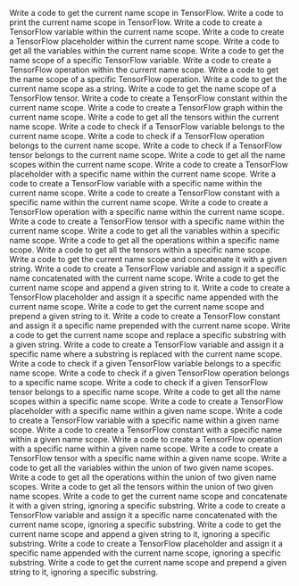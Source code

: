 Write a code to get the current name scope in TensorFlow.
Write a code to print the current name scope in TensorFlow.
Write a code to create a TensorFlow variable within the current name scope.
Write a code to create a TensorFlow placeholder within the current name scope.
Write a code to get all the variables within the current name scope.
Write a code to get the name scope of a specific TensorFlow variable.
Write a code to create a TensorFlow operation within the current name scope.
Write a code to get the name scope of a specific TensorFlow operation.
Write a code to get the current name scope as a string.
Write a code to get the name scope of a TensorFlow tensor.
Write a code to create a TensorFlow constant within the current name scope.
Write a code to create a TensorFlow graph within the current name scope.
Write a code to get all the tensors within the current name scope.
Write a code to check if a TensorFlow variable belongs to the current name scope.
Write a code to check if a TensorFlow operation belongs to the current name scope.
Write a code to check if a TensorFlow tensor belongs to the current name scope.
Write a code to get all the name scopes within the current name scope.
Write a code to create a TensorFlow placeholder with a specific name within the current name scope.
Write a code to create a TensorFlow variable with a specific name within the current name scope.
Write a code to create a TensorFlow constant with a specific name within the current name scope.
Write a code to create a TensorFlow operation with a specific name within the current name scope.
Write a code to create a TensorFlow tensor with a specific name within the current name scope.
Write a code to get all the variables within a specific name scope.
Write a code to get all the operations within a specific name scope.
Write a code to get all the tensors within a specific name scope.
Write a code to get the current name scope and concatenate it with a given string.
Write a code to create a TensorFlow variable and assign it a specific name concatenated with the current name scope.
Write a code to get the current name scope and append a given string to it.
Write a code to create a TensorFlow placeholder and assign it a specific name appended with the current name scope.
Write a code to get the current name scope and prepend a given string to it.
Write a code to create a TensorFlow constant and assign it a specific name prepended with the current name scope.
Write a code to get the current name scope and replace a specific substring with a given string.
Write a code to create a TensorFlow variable and assign it a specific name where a substring is replaced with the current name scope.
Write a code to check if a given TensorFlow variable belongs to a specific name scope.
Write a code to check if a given TensorFlow operation belongs to a specific name scope.
Write a code to check if a given TensorFlow tensor belongs to a specific name scope.
Write a code to get all the name scopes within a specific name scope.
Write a code to create a TensorFlow placeholder with a specific name within a given name scope.
Write a code to create a TensorFlow variable with a specific name within a given name scope.
Write a code to create a TensorFlow constant with a specific name within a given name scope.
Write a code to create a TensorFlow operation with a specific name within a given name scope.
Write a code to create a TensorFlow tensor with a specific name within a given name scope.
Write a code to get all the variables within the union of two given name scopes.
Write a code to get all the operations within the union of two given name scopes.
Write a code to get all the tensors within the union of two given name scopes.
Write a code to get the current name scope and concatenate it with a given string, ignoring a specific substring.
Write a code to create a TensorFlow variable and assign it a specific name concatenated with the current name scope, ignoring a specific substring.
Write a code to get the current name scope and append a given string to it, ignoring a specific substring.
Write a code to create a TensorFlow placeholder and assign it a specific name appended with the current name scope, ignoring a specific substring.
Write a code to get the current name scope and prepend a given string to it, ignoring a specific substring.